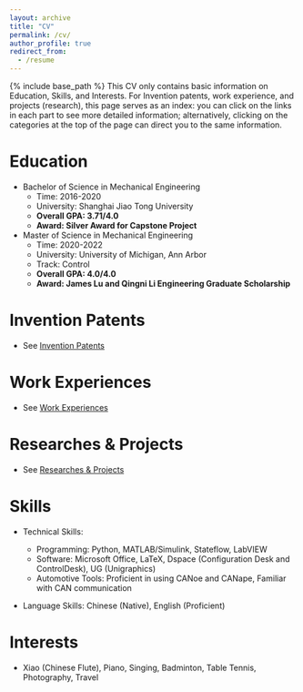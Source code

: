 ```yaml
---
layout: archive
title: "CV"
permalink: /cv/
author_profile: true
redirect_from:
  - /resume
---
```


{% include base_path %}
This CV only contains basic information on Education, Skills, and Interests. For Invention patents, work experience, and projects (research), this page serves as an index: you can click on the links in each part to see more detailed information; alternatively, clicking on the categories at the top of the page can direct you to the same information.

Education
======
* Bachelor of Science in Mechanical Engineering
   * Time:  2016-2020
   * University: Shanghai Jiao Tong University
   * **Overall GPA: 3.71/4.0**
   * **Award: Silver Award for Capstone Project**
* Master of Science in Mechanical Engineering
   * Time: 2020-2022
   * University: University of Michigan, Ann Arbor
   * Track: Control
   * **Overall GPA: 4.0/4.0**
   * **Award: James Lu and Qingni Li Engineering Graduate Scholarship**

Invention Patents
======
* See [Invention Patents](https://wqrydqk.github.io/patents/)

Work Experiences
======
* See [Work Experiences](https://wqrydqk.github.io/workexperiences/)

Researches & Projects
======
* See [Researches & Projects](https://wqrydqk.github.io/researches&projects/)
  
Skills
======
* Technical Skills:
   * Programming: Python, MATLAB/Simulink, Stateflow, LabVIEW 
   * Software: Microsoft Office, LaTeX, Dspace (Configuration Desk and ControlDesk), UG 
           (Unigraphics) 
  * Automotive Tools: Proficient in using CANoe and CANape, Familiar with CAN communication
 
* Language Skills: Chinese (Native), English (Proficient) 

Interests
======
* Xiao (Chinese Flute), Piano, Singing, Badminton, Table Tennis, Photography, Travel 
